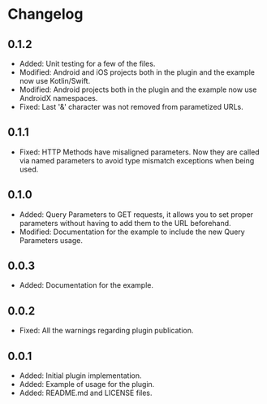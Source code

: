 # Changelog

## 0.1.2

* Added: Unit testing for a few of the files.
* Modified: Android and iOS projects both in the plugin and the example now use Kotlin/Swift.
* Modified: Android projects both in the plugin and the example now use AndroidX namespaces.
* Fixed: Last '&' character was not removed from parametized URLs.

## 0.1.1

* Fixed: HTTP Methods have misaligned parameters. Now they are called via named parameters to avoid type mismatch exceptions when being used.

## 0.1.0

* Added: Query Parameters to GET requests, it allows you to set proper parameters without having to add them to the URL beforehand.
* Modified: Documentation for the example to include the new Query Parameters usage.

## 0.0.3

* Added: Documentation for the example.

## 0.0.2

* Fixed: All the warnings regarding plugin publication.

## 0.0.1

* Added: Initial plugin implementation.
* Added: Example of usage for the plugin.
* Added: README.md and LICENSE files.

